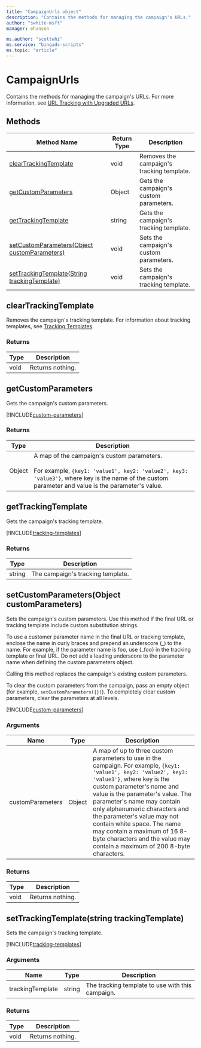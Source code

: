 ```yaml
---
title: "CampaignUrls object"
description: "Contains the methods for managing the campaign's URLs."
author: "swhite-msft"
manager: ehansen

ms.author: "scottwhi"
ms.service: "bingads-scripts"
ms.topic: "article"
---
```


# CampaignUrls

Contains the methods for managing the campaign's URLs. For more information, see [URL Tracking with Upgraded URLs](/bingads/guides/url-tracking-upgraded-urls).

## Methods
|Method Name|Return Type|Description|
|-|-|-
[clearTrackingTemplate](#cleartrackingtemplate)|void|Removes the campaign's tracking template.
[getCustomParameters](#getcustomparameters)|Object|Gets the campaign's custom parameters.
[getTrackingTemplate](#gettrackingtemplate)|string|Gets the campaign's tracking template.
[setCustomParameters(Object customParameters)](#setcustomparameters-object-customparameters-)|void|Sets the campaign's custom parameters.
[setTrackingTemplate(String trackingTemplate)](#settrackingtemplate-string-trackingtemplate-)|void|Sets the campaign's tracking template.

## <a name="cleartrackingtemplate"></a>clearTrackingTemplate
Removes the campaign's tracking template. For information about tracking templates, see [Tracking Templates](/bingads/guides/url-tracking-upgraded-urls#trackingtemplatevalidation).

### Returns
|Type|Description|
|-|-
void|Returns nothing.

## <a name="getcustomparameters"></a>getCustomParameters
Gets the campaign's custom parameters.  

[!INCLUDE[custom-parameters](../includes/custom-parameters.md)]

### Returns
|Type|Description|
|-|-
Object|A map of the campaign's custom parameters.<br /><br />For example, `{key1: 'value1', key2: 'value2', key3: 'value3'}`, where key is the name of the custom parameter and value is the parameter's value.

## <a name="gettrackingtemplate"></a>getTrackingTemplate
Gets the campaign's tracking template. 

[!INCLUDE[tracking-templates](../includes/tracking-templates.md)]

### Returns
|Type|Description|
|-|-
string|The campaign's tracking template.

## <a name="setcustomparameters-object-customparameters-"></a>setCustomParameters(Object customParameters)
Sets the campaign's custom parameters. Use this method if the final URL or tracking template include custom substitution strings.

To use a customer parameter name in the final URL or tracking template, enclose the name in curly braces and prepend an underscore (\_) to the name. For example, if the parameter name is foo, use {_foo} in the tracking template or final URL. Do not add a leading underscore to the parameter name when defining the custom parameters object. 

Calling this method replaces the campaign's existing custom parameters.

To clear the custom parameters from the campaign, pass an empty object (for example, `setCustomParameters({})`). To completely clear custom parameters, clear the parameters at all levels.

[!INCLUDE[custom-parameters](../includes/custom-parameters.md)]


### Arguments
|Name|Type|Description|
|-|-|-
customParameters|Object|A map of up to three custom parameters to use in the campaign. For example, `{key1: 'value1', key2: 'value2', key3: 'value3'}`, where key is the custom parameter's name and value is the parameter's value. The parameter's name may contain only alphanumeric characters and the parameter's value may not contain white space. The name may contain a maximum of 16 8-byte characters and the value may contain a maximum of 200 8-byte characters.

### Returns
|Type|Description|
|-|-
void|Returns nothing.

## <a name="settrackingtemplate-string-trackingtemplate-"></a>setTrackingTemplate(string trackingTemplate)
Sets the campaign's tracking template. 

[!INCLUDE[tracking-templates](../includes/tracking-templates.md)]

### Arguments
|Name|Type|Description|
|-|-|-
trackingTemplate|string|The tracking template to use with this campaign.

### Returns
|Type|Description|
|-|-
void|Returns nothing.

